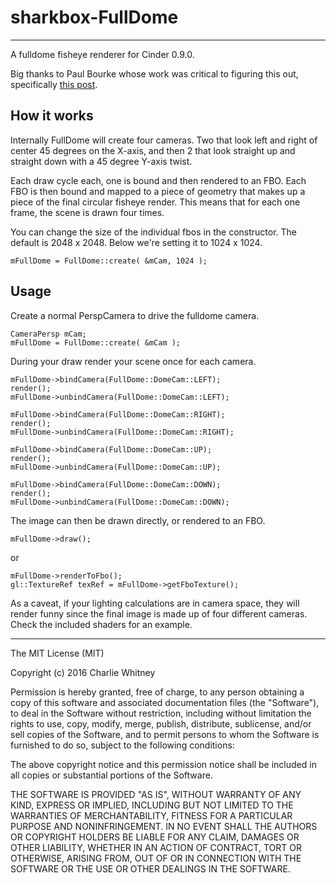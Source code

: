 # sharkbox-FullDome
---

A fulldome fisheye renderer for Cinder 0.9.0.

Big thanks to Paul Bourke whose work was critical to figuring this out, specifically [this post](http://paulbourke.net/dome/unityfisheye/).

How it works
---
Internally FullDome will create four cameras.  Two that look left and right of center 45 degrees on the X-axis, and then 2 that look straight up and straight down with a 45 degree Y-axis twist.

Each draw cycle each, one is bound and then rendered to an FBO.  Each FBO is then bound and mapped to a piece of geometry that makes up a piece of the final circular fisheye render.  This means that for each one frame, the scene is drawn four times.

You can change the size of the individual fbos in the constructor.  The default is 2048 x 2048. Below we're setting it to 1024 x 1024.

```mFullDome = FullDome::create( &mCam, 1024 );```


Usage
--
Create a normal PerspCamera to drive the fulldome camera. 

```
CameraPersp mCam;
mFullDome = FullDome::create( &mCam );
```
During your draw render your scene once for each camera. 

```
mFullDome->bindCamera(FullDome::DomeCam::LEFT);
render();
mFullDome->unbindCamera(FullDome::DomeCam::LEFT);
    
mFullDome->bindCamera(FullDome::DomeCam::RIGHT);
render();
mFullDome->unbindCamera(FullDome::DomeCam::RIGHT);
    
mFullDome->bindCamera(FullDome::DomeCam::UP);
render();
mFullDome->unbindCamera(FullDome::DomeCam::UP);
    
mFullDome->bindCamera(FullDome::DomeCam::DOWN);
render();
mFullDome->unbindCamera(FullDome::DomeCam::DOWN);
```

The image can then be drawn directly, or rendered to an FBO.

```
mFullDome->draw();
```

or

```
mFullDome->renderToFbo();
gl::TextureRef texRef = mFullDome->getFboTexture();
```

As a caveat, if your lighting calculations are in camera space, they will render funny since the final image is made up of four different cameras.  Check the included shaders for an example.

----
The MIT License (MIT)

Copyright (c) 2016 Charlie Whitney

Permission is hereby granted, free of charge, to any person obtaining a copy
of this software and associated documentation files (the "Software"), to deal
in the Software without restriction, including without limitation the rights
to use, copy, modify, merge, publish, distribute, sublicense, and/or sell
copies of the Software, and to permit persons to whom the Software is
furnished to do so, subject to the following conditions:

The above copyright notice and this permission notice shall be included in all
copies or substantial portions of the Software.

THE SOFTWARE IS PROVIDED "AS IS", WITHOUT WARRANTY OF ANY KIND, EXPRESS OR
IMPLIED, INCLUDING BUT NOT LIMITED TO THE WARRANTIES OF MERCHANTABILITY,
FITNESS FOR A PARTICULAR PURPOSE AND NONINFRINGEMENT. IN NO EVENT SHALL THE
AUTHORS OR COPYRIGHT HOLDERS BE LIABLE FOR ANY CLAIM, DAMAGES OR OTHER
LIABILITY, WHETHER IN AN ACTION OF CONTRACT, TORT OR OTHERWISE, ARISING FROM,
OUT OF OR IN CONNECTION WITH THE SOFTWARE OR THE USE OR OTHER DEALINGS IN THE
SOFTWARE.

